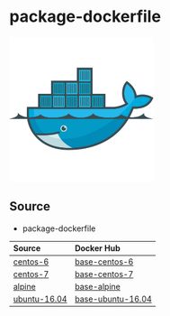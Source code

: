 # package-dockerfile

![](./icon.png)

## Source

+ package-dockerfile

| Source | Docker Hub |
|:- |:- |
| [centos-6](https://github.com/iganari/package-dockerfile/tree/master/centos-6) | [base-centos-6](https://hub.docker.com/r/igaguri/base-centos-6/) |
| [centos-7](https://github.com/iganari/package-dockerfile/tree/master/centos-7) | [base-centos-7](https://hub.docker.com/r/igaguri/base-centos-7/) |
| [alpine](https://github.com/iganari/package-dockerfile/tree/master/alpine) | [base-alpine]()
| [ubuntu-16.04](https://github.com/iganari/package-dockerfile/tree/master/ubuntu-16.04) | [base-ubuntu-16.04](https://hub.docker.com/r/igaguri/base-ubuntu-16.04/)
